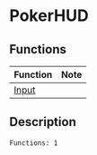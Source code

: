 # PokerHUD
## Functions
| Function | Note |
|----------|------|
|[Input](Input.md)| |
## Description
```
Functions: 1
```